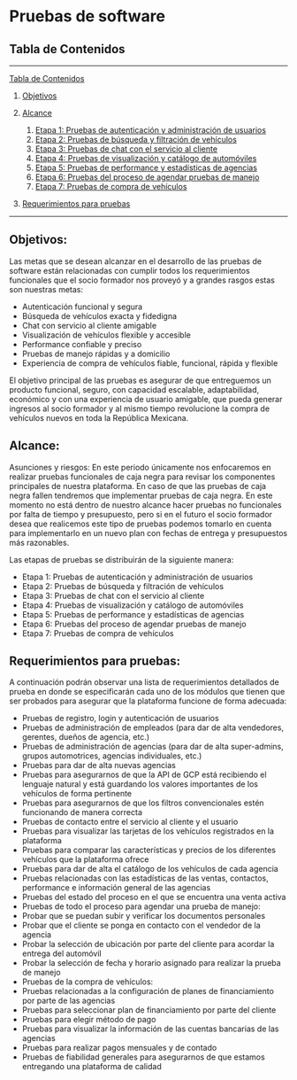 # Pruebas de software

## Tabla de Contenidos

---

[Tabla de Contenidos](#tabla-de-contenidos)
1. [Objetivos](#objetivos)
2. [Alcance](#alcance)
    1. [Etapa 1: Pruebas de autenticación y administración de usuarios
](#etapa-1:-pruebas-de-autenticación-y-administración-de-usuarios)
    2. [Etapa 2: Pruebas de búsqueda y filtración de vehículos](#etapa-2:-pruebas-de-búsqueda-y-filtración-de-vehículos)
    3. [Etapa 3: Pruebas de chat con el servicio al cliente](#etapa-3:-pruebas-de-chat-con-el-servicio-al-cliente)
    4. [Etapa 4: Pruebas de visualización y catálogo de automóviles](#etapa-4:-pruebas-de-visualización-y-catálogo-de-automóviles)
    5. [Etapa 5: Pruebas de performance y estadísticas de agencias](#etapa-5:-pruebas-de-performance-y-estadísticas-de-agencias)
    6. [Etapa 6: Pruebas del proceso de agendar pruebas de manejo](#etapa-6:-pruebas-del-proceso-de-agendar-pruebas-de-manejo)
    7. [Etapa 7: Pruebas de compra de vehículos](#etapa-7:-pruebas-de-compra-de-vehículos)
     
3. [Requerimientos para pruebas](#requerimientos-para-pruebas)
    
    
---

## Objetivos: 
Las metas que se desean alcanzar en el desarrollo de las pruebas de software están relacionadas con cumplir todos los requerimientos funcionales que el socio formador nos proveyó y a grandes rasgos estas son nuestras metas:

* Autenticación funcional y segura
* Búsqueda de vehículos exacta y fidedigna
* Chat con servicio al cliente amigable 
* Visualización de vehículos flexible y accesible
* Performance confiable y preciso
* Pruebas de manejo rápidas y a domicilio
* Experiencia de compra de vehículos fiable, funcional, rápida y flexible

El objetivo principal de las pruebas es asegurar de que entreguemos un producto funcional, seguro, con capacidad escalable, adaptabilidad, económico y con una experiencia de usuario amigable, que pueda generar ingresos al socio formador y al mismo tiempo revolucione la compra de vehículos nuevos en toda la República Mexicana.


## Alcance:

Asunciones y riesgos: 
En este periodo únicamente nos enfocaremos en realizar pruebas funcionales de caja negra para revisar los componentes principales de nuestra plataforma. En caso de que las pruebas de caja negra fallen tendremos que implementar pruebas de caja negra. En este momento no está dentro de nuestro alcance hacer pruebas no funcionales por falta de tiempo y presupuesto, pero si en el futuro el socio formador desea que realicemos este tipo de pruebas podemos tomarlo en cuenta para implementarlo en un nuevo plan con fechas de entrega y presupuestos más razonables. 

Las etapas de pruebas se distribuirán de la siguiente manera:
* Etapa 1: Pruebas de autenticación y administración de usuarios
* Etapa 2: Pruebas de búsqueda y filtración de vehículos
* Etapa 3: Pruebas de chat con el servicio al cliente
* Etapa 4: Pruebas de visualización y catálogo de automóviles
* Etapa 5: Pruebas de performance y estadísticas de agencias
* Etapa 6: Pruebas del proceso de agendar pruebas de manejo
* Etapa 7: Pruebas de compra de vehículos


## Requerimientos para pruebas: 
A continuación podrán observar una lista de requerimientos detallados de prueba en donde se especificarán cada uno de los módulos que tienen que ser probados para asegurar que la plataforma funcione de forma adecuada:

* Pruebas de registro, login y autenticación de usuarios
* Pruebas de administración de empleados (para dar de alta vendedores, gerentes, dueños de agencia, etc.)
* Pruebas  de administración de agencias (para dar de alta super-admins, grupos automotrices, agencias individuales, etc.)
* Pruebas para dar de alta nuevas agencias
* Pruebas para asegurarnos de que la API de GCP está recibiendo el lenguaje natural y está guardando los valores importantes de los vehículos de forma pertinente
* Pruebas para asegurarnos de que los filtros convencionales estén funcionando de manera correcta
* Pruebas de contacto entre el servicio al cliente y el usuario
* Pruebas para visualizar las tarjetas de los vehículos registrados en la plataforma
* Pruebas para comparar las características y precios de los diferentes vehículos que la plataforma ofrece
* Pruebas para dar de alta el catálogo de los vehículos de cada agencia
* Pruebas relacionadas con las estadísticas de las ventas, contactos, performance e información general de las agencias
* Pruebas del estado del proceso en el que se encuentra una venta activa
* Pruebas de todo el proceso para agendar una prueba de manejo:
* Probar que se puedan subir y verificar los documentos personales
* Probar que el cliente se ponga en contacto con el vendedor de la agencia
* Probar la selección de ubicación por parte del cliente para acordar la entrega del automóvil 
* Probar la selección de fecha y horario asignado para realizar la prueba de manejo
* Pruebas de la compra de vehículos:
* Pruebas relacionadas a la configuración de planes de financiamiento por parte de las agencias
* Pruebas para seleccionar plan de financiamiento por parte del cliente
* Pruebas para elegir método de pago 
* Pruebas para visualizar la información de las cuentas bancarias de las agencias
* Pruebas para realizar pagos mensuales y de contado
* Pruebas de fiabilidad generales para asegurarnos de que estamos entregando una plataforma de calidad
